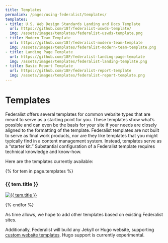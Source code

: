 ```yaml
---
title: Templates
permalink: /pages/using-federalist/templates/
templates:
- title: U.S. Web Design Standards Landing and Docs Template
  url: https://github.com/18f/federalist-uswds-template/
  img: /assets/images/templates/federalist-uswds-template.png
- title: Modern Team Template
  url: https://github.com/18f/federalist-modern-team-template
  img: /assets/images/templates/federalist-modern-team-template.png
- title: Landing Page Template
  url: https://github.com/18F/federalist-landing-page-template
  img: /assets/images/templates/federalist-landing-template.png
- title: Basic Report Template
  url: https://github.com/18F/federalist-report-template
  img: /assets/images/templates/federalist-report-template.png
---
```


# Templates

Federalist offers several templates for common website types that are meant to serve as a starting point for you. These templates show what’s possible and can even be the basis for your site if your needs are closely aligned to the formatting of the template. Federalist templates are not built to serve as final work products, nor are they like templates that you might typically find in a content management system. Instead, templates serve as a “starter kit.” Substantial configuration of a Federalist template requires technical knowledge and know-how.

Here are the templates currently available:

{% for tem in page.templates %}
  <h3>{{ tem.title }}</h3>
  <p>
    <a class='screenshot' href='{{ tem.url }}'>
      <img src='{{ site.baseurl }}{{ tem.img }}' alt='{{ tem.title }}'>
    </a>
  </p>
{% endfor %}

As time allows, we hope to add other templates based on existing Federalist sites.

Additionally, Federalist will build any Jekyll or Hugo website, supporting [custom website templates]({{site.baseurl}}/pages/how-federalist-works/how-builds-work). Hugo support is currently experimental.
